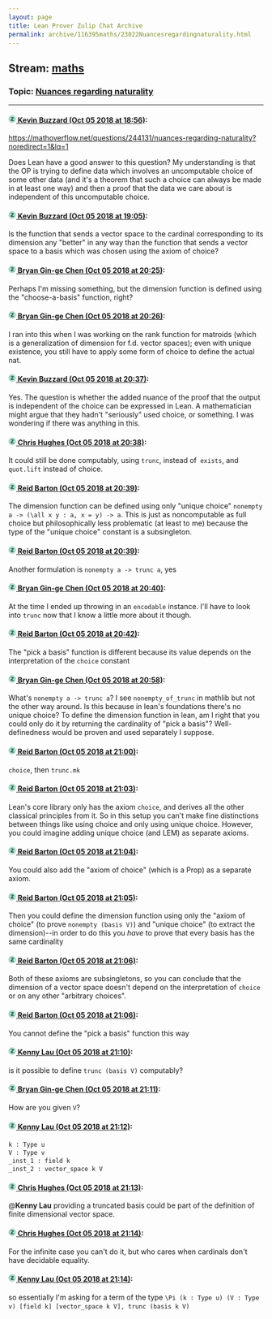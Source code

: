 ```yaml
---
layout: page
title: Lean Prover Zulip Chat Archive 
permalink: archive/116395maths/23022Nuancesregardingnaturality.html
---
```


## Stream: [maths](index.html)
### Topic: [Nuances regarding naturality](23022Nuancesregardingnaturality.html)

---

#### [![Click to go to Zulip](../../assets/img/zulip2.png) Kevin Buzzard (Oct 05 2018 at 18:56)](https://leanprover.zulipchat.com/#narrow/stream/116395-maths/topic/Nuances%20regarding%20naturality/near/135266364):
https://mathoverflow.net/questions/244131/nuances-regarding-naturality?noredirect=1&lq=1

Does Lean have a good answer to this question? My understanding is that the OP is trying to define data which involves an uncomputable choice of some other data (and it's a theorem that such a choice can always be made in at least one way) and then a proof that the data we care about is independent of this uncomputable choice.

#### [![Click to go to Zulip](../../assets/img/zulip2.png) Kevin Buzzard (Oct 05 2018 at 19:05)](https://leanprover.zulipchat.com/#narrow/stream/116395-maths/topic/Nuances%20regarding%20naturality/near/135266773):
Is the function that sends a vector space to the cardinal corresponding to its dimension any "better" in any way than the function that sends a vector space to a basis which was chosen using the axiom of choice?

#### [![Click to go to Zulip](../../assets/img/zulip2.png) Bryan Gin-ge Chen (Oct 05 2018 at 20:25)](https://leanprover.zulipchat.com/#narrow/stream/116395-maths/topic/Nuances%20regarding%20naturality/near/135271784):
Perhaps I'm missing something, but the dimension function is defined using the "choose-a-basis" function, right?

#### [![Click to go to Zulip](../../assets/img/zulip2.png) Bryan Gin-ge Chen (Oct 05 2018 at 20:26)](https://leanprover.zulipchat.com/#narrow/stream/116395-maths/topic/Nuances%20regarding%20naturality/near/135271867):
I ran into this when I was working on the rank function for matroids (which is a generalization of dimension for f.d. vector spaces); even with unique existence, you still have to apply some form of choice to define the actual nat.

#### [![Click to go to Zulip](../../assets/img/zulip2.png) Kevin Buzzard (Oct 05 2018 at 20:37)](https://leanprover.zulipchat.com/#narrow/stream/116395-maths/topic/Nuances%20regarding%20naturality/near/135272437):
Yes. The question is whether the added nuance of the proof that the output is independent of the choice can be expressed in Lean. A mathematician might argue that they hadn't "seriously" used choice, or something. I was wondering if there was anything in this.

#### [![Click to go to Zulip](../../assets/img/zulip2.png) Chris Hughes (Oct 05 2018 at 20:38)](https://leanprover.zulipchat.com/#narrow/stream/116395-maths/topic/Nuances%20regarding%20naturality/near/135272490):
It could still be done computably, using `trunc`, instead of` exists`, and `quot.lift` instead of choice.

#### [![Click to go to Zulip](../../assets/img/zulip2.png) Reid Barton (Oct 05 2018 at 20:39)](https://leanprover.zulipchat.com/#narrow/stream/116395-maths/topic/Nuances%20regarding%20naturality/near/135272523):
The dimension function can be defined using only "unique choice" `nonempty a -> (\all x y : a, x = y) -> a`. This is just as noncomputable as full choice but philosophically less problematic (at least to me) because the type of the "unique choice" constant is a subsingleton.

#### [![Click to go to Zulip](../../assets/img/zulip2.png) Reid Barton (Oct 05 2018 at 20:39)](https://leanprover.zulipchat.com/#narrow/stream/116395-maths/topic/Nuances%20regarding%20naturality/near/135272533):
Another formulation is `nonempty a -> trunc a`, yes

#### [![Click to go to Zulip](../../assets/img/zulip2.png) Bryan Gin-ge Chen (Oct 05 2018 at 20:40)](https://leanprover.zulipchat.com/#narrow/stream/116395-maths/topic/Nuances%20regarding%20naturality/near/135272596):
At the time I ended up throwing in an `encodable` instance. I'll have to look into `trunc` now that I know a little more about it though.

#### [![Click to go to Zulip](../../assets/img/zulip2.png) Reid Barton (Oct 05 2018 at 20:42)](https://leanprover.zulipchat.com/#narrow/stream/116395-maths/topic/Nuances%20regarding%20naturality/near/135272696):
The "pick a basis" function is different because its value depends on the interpretation of the `choice` constant

#### [![Click to go to Zulip](../../assets/img/zulip2.png) Bryan Gin-ge Chen (Oct 05 2018 at 20:58)](https://leanprover.zulipchat.com/#narrow/stream/116395-maths/topic/Nuances%20regarding%20naturality/near/135273811):
What's `nonempty a -> trunc a`? I see `nonempty_of_trunc` in mathlib but not the other way around. Is this because in lean's foundations there's no unique choice? To define the dimension function in lean, am I right that you could only do it by returning the cardinality of "pick a basis"? Well-definedness would be proven and used separately I suppose.

#### [![Click to go to Zulip](../../assets/img/zulip2.png) Reid Barton (Oct 05 2018 at 21:00)](https://leanprover.zulipchat.com/#narrow/stream/116395-maths/topic/Nuances%20regarding%20naturality/near/135273995):
`choice`, then `trunc.mk`

#### [![Click to go to Zulip](../../assets/img/zulip2.png) Reid Barton (Oct 05 2018 at 21:03)](https://leanprover.zulipchat.com/#narrow/stream/116395-maths/topic/Nuances%20regarding%20naturality/near/135274205):
Lean's core library only has the axiom `choice`, and derives all the other classical principles from it. So in this setup you can't make fine distinctions between things like using choice and only using unique choice. However, you could imagine adding unique choice (and LEM) as separate axioms.

#### [![Click to go to Zulip](../../assets/img/zulip2.png) Reid Barton (Oct 05 2018 at 21:04)](https://leanprover.zulipchat.com/#narrow/stream/116395-maths/topic/Nuances%20regarding%20naturality/near/135274280):
You could also add the "axiom of choice" (which is a Prop) as a separate axiom.

#### [![Click to go to Zulip](../../assets/img/zulip2.png) Reid Barton (Oct 05 2018 at 21:05)](https://leanprover.zulipchat.com/#narrow/stream/116395-maths/topic/Nuances%20regarding%20naturality/near/135274327):
Then you could define the dimension function using only the "axiom of choice" (to prove `nonempty (basis V)`) and "unique choice" (to extract the dimension)--in order to do this you *have* to prove that every basis has the same cardinality

#### [![Click to go to Zulip](../../assets/img/zulip2.png) Reid Barton (Oct 05 2018 at 21:06)](https://leanprover.zulipchat.com/#narrow/stream/116395-maths/topic/Nuances%20regarding%20naturality/near/135274384):
Both of these axioms are subsingletons, so you can conclude that the dimension of a vector space doesn't depend on the interpretation of `choice` or on any other "arbitrary choices".

#### [![Click to go to Zulip](../../assets/img/zulip2.png) Reid Barton (Oct 05 2018 at 21:06)](https://leanprover.zulipchat.com/#narrow/stream/116395-maths/topic/Nuances%20regarding%20naturality/near/135274415):
You cannot define the "pick a basis" function this way

#### [![Click to go to Zulip](../../assets/img/zulip2.png) Kenny Lau (Oct 05 2018 at 21:10)](https://leanprover.zulipchat.com/#narrow/stream/116395-maths/topic/Nuances%20regarding%20naturality/near/135274693):
is it possible to define `trunc (basis V)` computably?

#### [![Click to go to Zulip](../../assets/img/zulip2.png) Bryan Gin-ge Chen (Oct 05 2018 at 21:11)](https://leanprover.zulipchat.com/#narrow/stream/116395-maths/topic/Nuances%20regarding%20naturality/near/135274730):
How are you given `V`?

#### [![Click to go to Zulip](../../assets/img/zulip2.png) Kenny Lau (Oct 05 2018 at 21:12)](https://leanprover.zulipchat.com/#narrow/stream/116395-maths/topic/Nuances%20regarding%20naturality/near/135274795):
```
k : Type u
V : Type v
_inst_1 : field k
_inst_2 : vector_space k V
```

#### [![Click to go to Zulip](../../assets/img/zulip2.png) Chris Hughes (Oct 05 2018 at 21:13)](https://leanprover.zulipchat.com/#narrow/stream/116395-maths/topic/Nuances%20regarding%20naturality/near/135274888):
@**Kenny Lau** providing a truncated basis could be part of the definition of finite dimensional vector space.

#### [![Click to go to Zulip](../../assets/img/zulip2.png) Chris Hughes (Oct 05 2018 at 21:14)](https://leanprover.zulipchat.com/#narrow/stream/116395-maths/topic/Nuances%20regarding%20naturality/near/135274976):
For the infinite case you can't do it, but who cares when cardinals don't have decidable equality.

#### [![Click to go to Zulip](../../assets/img/zulip2.png) Kenny Lau (Oct 05 2018 at 21:14)](https://leanprover.zulipchat.com/#narrow/stream/116395-maths/topic/Nuances%20regarding%20naturality/near/135274977):
so essentially I'm asking for a term of the type `\Pi (k : Type u) (V : Type v) [field k] [vector_space k V], trunc (basis k V)`

